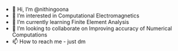 - 👋 Hi, I’m @nithingoona
- 👀 I’m interested in Computational Electromagnetics
- 🌱 I’m currently learning Finite Element Analysis
- 💞️ I’m looking to collaborate on Improving accuracy of Numerical Computations
- 📫 How to reach me - just dm

<!---
nithingoona/nithingoona is a ✨ special ✨ repository because its `README.md` (this file) appears on your GitHub profile.
You can click the Preview link to take a look at your changes.
--->

